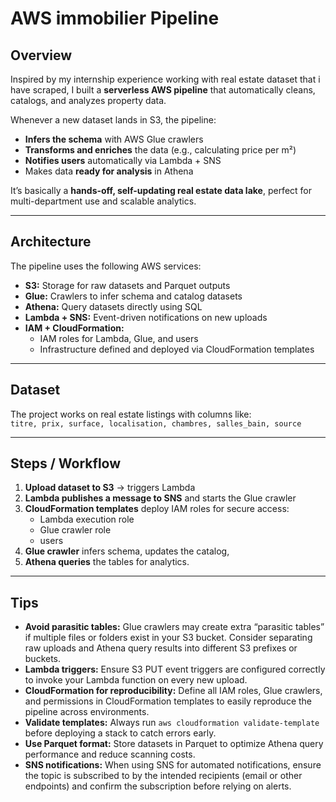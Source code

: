 # AWS immobilier Pipeline

## Overview
Inspired by my internship experience working with real estate dataset that i have scraped, I built a **serverless AWS pipeline** that automatically cleans, catalogs, and analyzes property data.  

Whenever a new dataset lands in S3, the pipeline:  
- **Infers the schema** with AWS Glue crawlers  
- **Transforms and enriches** the data (e.g., calculating price per m²)  
- **Notifies users** automatically via Lambda + SNS  
- Makes data **ready for analysis** in Athena  

It’s basically a **hands-off, self-updating real estate data lake**, perfect for multi-department use and scalable analytics.

---

## Architecture
The pipeline uses the following AWS services:  

- **S3:** Storage for raw datasets and Parquet outputs  
- **Glue:** Crawlers to infer schema and catalog datasets  
- **Athena:** Query datasets directly using SQL  
- **Lambda + SNS:** Event-driven notifications on new uploads  
- **IAM + CloudFormation:**  
  - IAM roles for Lambda, Glue, and users   
  - Infrastructure defined and deployed via CloudFormation templates  

---

## Dataset
The project works on real estate listings with columns like:  
`titre, prix, surface, localisation, chambres, salles_bain, source`  


---

## Steps / Workflow

1. **Upload dataset to S3** → triggers Lambda  
2. **Lambda publishes a message to SNS** and starts the Glue crawler  
3. **CloudFormation templates** deploy IAM roles for secure access:  
   - Lambda execution role  
   - Glue crawler role  
   - users   
4. **Glue crawler** infers schema, updates the catalog,  
5. **Athena queries** the tables for analytics.  

---


## Tips

- **Avoid parasitic tables:** Glue crawlers may create extra “parasitic tables” if multiple files or folders exist in your S3 bucket. Consider separating raw uploads and Athena query results into different S3 prefixes or buckets.  
- **Lambda triggers:** Ensure S3 PUT event triggers are configured correctly to invoke your Lambda function on every new upload.  
- **CloudFormation for reproducibility:** Define all IAM roles, Glue crawlers, and permissions in CloudFormation templates to easily reproduce the pipeline across environments.  
- **Validate templates:** Always run `aws cloudformation validate-template` before deploying a stack to catch errors early.  
- **Use Parquet format:** Store datasets in Parquet to optimize Athena query performance and reduce scanning costs.  
- **SNS notifications:** When using SNS for automated notifications, ensure the topic is subscribed to by the intended recipients (email or other endpoints) and confirm the subscription before relying on alerts.  
